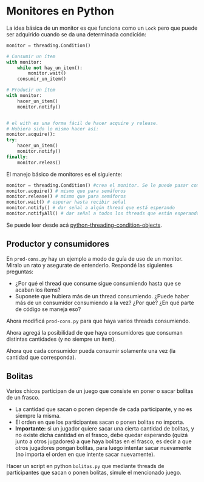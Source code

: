 # Monitores en Python

La idea básica de un monitor es que funciona como un `Lock` pero que puede ser adquirido cuando se da una determinada condición:

```python
monitor = threading.Condition()

# Consumir un ítem
with monitor:
    while not hay_un_item():
        monitor.wait()
    consumir_un_item()

# Producir un ítem
with monitor:
    hacer_un_item()
    monitor.notify()


# el with es una forma fácil de hacer acquire y release.
# Hubiera sido lo mismo hacer así:
monitor.acquire():
try:
    hacer_un_item()
    monitor.notify()
finally:
    monitor.releas()
```

El manejo básico de monitores es el siguiente:
```python
monitor = threading.Condition() #crea el monitor. Se le puede pasar como parámetro un Lock en particular
monitor.acquire() # mismo que para semáforos
monitor.release() # mismo que para semáforos
monitor.wait() # esperar hasta recibir señal
monitor.notify() # dar señal a algún thread que está esperando
monitor.notifyAll() # dar señal a todos los threads que están esperando
```

Se puede leer desde acá [python-threading-condition-objects](https://docs.python.org/3/library/threading.html#condition-objects).

## Productor y consumidores
En `prod-cons.py` hay un ejemplo a modo de guía de uso de un monitor. Miralo un rato y asegurate de entenderlo. Respondé las siguientes preguntas:
* ¿Por qué el thread que consume sigue consumiendo hasta que se acaban los ítems?
* Suponete que hubiera más de un thread consumiendo. ¿Puede haber más de un consumidor consumiendo a la vez? ¿Por qué? ¿En qué parte de código se maneja eso?

Ahora modificá `prod-cons.py` para que haya varios threads consumiendo.

Ahora agregá la posibilidad de que haya consumidores que consuman distintas cantidades (y no siempre un ítem).

Ahora que cada consumidor pueda consumir solamente una vez (la cantidad que corresponda).

## Bolitas
Varios chicos participan de un juego que consiste en poner o sacar bolitas de un frasco.

* La cantidad que sacan o ponen depende de cada participante, y no es siempre la misma.
* El orden en que los participantes sacan o ponen bolitas no importa.
* **Importante:** si un jugador quiere sacar una cierta cantidad de bolitas, y no existe dicha cantidad en el frasco, debe quedar esperando (quizá junto a otros jugadores) a que haya bolitas en el frasco, es decir a que
otros jugadores pongan bolitas, para luego intentar sacar nuevamente (no importa el
orden en que intente sacar nuevamente).

Hacer un script en python `bolitas.py` que mediante threads de participantes que sacan o ponen bolitas, simule el mencionado juego.